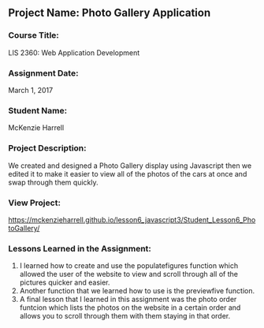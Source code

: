 ## Project Name:  Photo Gallery Application

### Course Title:
LIS 2360:  Web Application Development

### Assignment Date:  
March 1, 2017

### Student Name:  
McKenzie Harrell

### Project Description:
We created and designed a Photo Gallery display using Javascript then we edited it to make it easier to view all of the photos of the cars at once and swap through them quickly. 

### View Project:
https://mckenzieharrell.github.io/lesson6_javascript3/Student_Lesson6_PhotoGallery/

### Lessons Learned in the Assignment:
1. I learned how to create and use the populatefigures function which allowed the user of the website to view and scroll through all of the pictures quicker and easier. 
2. Another function that we learned how to use is the previewfive function. 
3. A final lesson that I learned in this assignment was the photo order funtcion which lists the photos on the website in a certain order and allows you to scroll through them with them staying in that order. 
